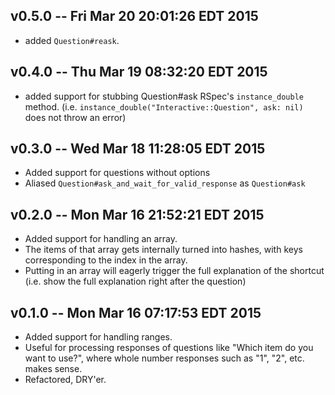 v0.5.0 -- Fri Mar 20 20:01:26 EDT 2015
--------------------------------------
- added `Question#reask`.

v0.4.0 -- Thu Mar 19 08:32:20 EDT 2015
--------------------------------------
- added support for stubbing Question#ask RSpec's `instance_double` method.
  (i.e. `instance_double("Interactive::Question", ask: nil)` does not
   throw an error)

v0.3.0 -- Wed Mar 18 11:28:05 EDT 2015
--------------------------------------
- Added support for questions without options
- Aliased `Question#ask_and_wait_for_valid_response` as `Question#ask`

v0.2.0 -- Mon Mar 16 21:52:21 EDT 2015
--------------------------------------

- Added support for handling an array.
- The items of that array gets internally turned into hashes, with keys
  corresponding to the index in the array.
- Putting in an array will eagerly trigger the full explanation of
  the shortcut (i.e. show the full explanation right after the question)

v0.1.0 -- Mon Mar 16 07:17:53 EDT 2015
--------------------------------------
- Added support for handling ranges.
- Useful for processing responses of questions like "Which item do you want to
  use?", where whole number responses such as "1", "2", etc. makes sense.
- Refactored, DRY'er.
